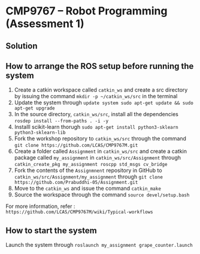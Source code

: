 # CMP9767 – Robot Programming (Assessment 1)

## Solution

## How to arrange the ROS setup before running the system
1. Create a catkin workspace called `catkin_ws` and create a src directory by issuing the command `mkdir -p ~/catkin_ws/src` in the terminal
2. Update the system through `update system sudo apt-get update && sudo apt-get upgrade`
3. In the source directory, `catkin_ws/src`, install all the dependencies `rosdep install --from-paths . -i -y`
4. Installl scikit-learn thorugh `sudo apt-get install python3-sklearn python3-sklearn-lib`
5. Fork the workshop repository to `catkin_ws/src` through the command `git clone https://github.com/LCAS/CMP9767M.git` 
6. Create a folder called `Assignment` in `catkin_ws/src` and create a catkin package called `my_assignment` in `catkin_ws/src/Assignment` through `catkin_create_pkg my_assignment roscpp std_msgs cv_bridge`   
7. Fork the contents of the `Assignmnent` repository in GitHub to `catkin_ws/src/Assignment/my_assignment` through `git clone https://github.com/Prabuddhi-05/Assignment.git`
8. Move to the `catkin_ws` and issue the command `catkin_make` 
9. Source the workspace through the command `source devel/setup.bash`

For more information, refer : `https://github.com/LCAS/CMP9767M/wiki/Typical-workflows`

## How to start the system
Launch the system through `roslaunch my_assignment grape_counter.launch`
